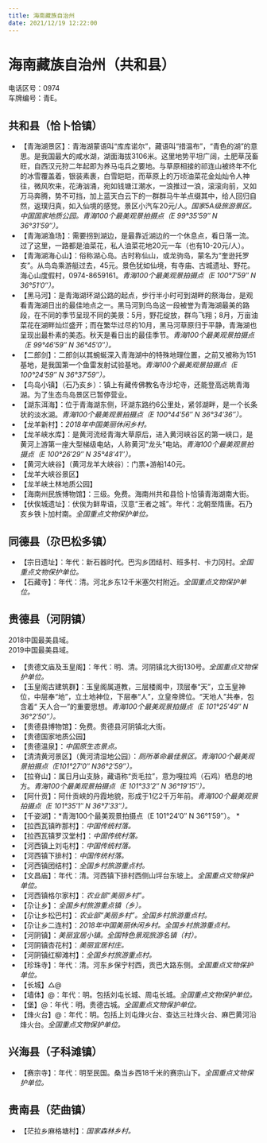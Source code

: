 ```yaml
---
title: 海南藏族自治州  
date: 2021/12/19 12:22:00  
---
```

  
# 海南藏族自治州（共和县）  
电话区号：0974  
车牌编号：青E。  

## 共和县（恰卜恰镇）  
* 【青海湖景区】：青海湖蒙语叫“库库诺尔”，藏语叫“措温布”，“青色的湖”的意思。是我国最大的咸水湖，湖面海拔3106米。这里地势平坦广阔，土肥草茂畜旺，自西汉元狩二年起即为养马屯兵之要地。与草原相接的祁连山被终年不化的冰雪覆盖着，银装素裹，白雪皑皑，而草原上的万顷油菜花金灿灿令人神往，微风吹来，花涛汹涌，宛如钱塘江潮水，一浪推过一浪，滚滚向前，又如万马奔腾，势不可挡，加上蓝天白云下的一群群马牛羊点缀其中，给人回归自然，返璞归真，如入仙境的感觉。景区小汽车20元/人。*国家5A级旅游景区。中国国家地质公园。青海100个最美观景拍摄点（E 99°35′59″ N 36°31′59″）。*  
* 【青海湖渔场】：需要拐到湖边，是最靠近湖边的一个休息点，看日落一流。过了这里，一路都是油菜花，私人油菜花地20元一车（也有10-20元/人）。  
* 【青海湖海心山】：俗称湖心岛。古时称仙山，或龙驹岛，蒙名为“奎逊托罗亥”。从鸟岛乘游艇过去，45元。景色犹如仙境，有寺庙、古城遗址、野花。海心山度假村，0974-8659161。*青海100个最美观景拍摄点（E 100°7′59″ N 36°51′0″）。*  
* 【黑马河】：是青海湖环湖公路的起点，步行半小时可到湖畔的祭海台，是观看青海湖日出的最佳地点之一。黑马河到鸟岛这一段被誉为青海湖最美的路段，在不同的季节呈现不同的美景：5月，野花绽放，群鸟飞翔；8月，万亩油菜花在湖畔灿烂盛开；而在繁华过尽的10月，黑马河草原归于平静，青海湖也呈现出最朴素的美态。秋天是看日出的最佳季节。*青海100个最美观景拍摄点（E 99°46′59″ N 36°45′0″）。*  
* 【二郎剑】：二郎剑以其蜿蜒深入青海湖中的特殊地理位置，之前又被称为151基地，是我国第一个鱼雷发射试验基地。*青海100个最美观景拍摄点（E 100°24′59″ N 36°37′59″）。*  
* 【鸟岛小镇】（石乃亥乡）：镇上有藏传佛教名寺沙坨寺，还能登高远眺青海湖。为了生态鸟岛景区已暂停营业。  
* 【湖东洱海】：位于青海湖东侧，环湖东路约6公里处，紧邻湖畔，是一个长条状的淡水湖。*青海100个最美观景拍摄点（E 100°44′56″ N 36°34′36″）。*  
* 【龙羊新村】：*2018年中国美丽休闲乡村。*  
* 【龙羊峡水库】：是黄河流经青海大草原后，进入黄河峡谷区的第一峡口，是黄河上游第一座大型梯级电站，人称黄河“龙头”电站。*青海100个最美观景拍摄点（E 100°26′29″ N 35°48′41″）。*  
* 【黄河大峡谷】（黄河龙羊大峡谷）：门票+游船140元。
* 【龙羊大峡谷景区】
* 【龙羊峡土林地质公园】
* 【海南州民族博物馆】：三级。免费。海南州共和县恰卜恰镇青海湖南大街。  
* 【伏俟城遗址】：伏俟为鲜卑语，汉意“王者之城”。年代：北朝至隋唐。石乃亥乡铁卜加村南。*全国重点文物保护单位。*  

## 同德县（尕巴松多镇）  
* 【宗日遗址】：年代：新石器时代。巴沟乡团结村、班多村、卡力冈村。*全国重点文物保护单位。*  
* 【石藏寺】：年代：清。河北乡东12千米塞欠村附近。*全国重点文物保护单位。*  

## 贵德县（河阴镇）  
2018中国最美县域。  
2019中国最美县域。  
* 【贵德文庙及玉皇阁】：年代：明、清。河阴镇北大街130号。*全国重点文物保护单位。*  
* 【玉皇阁古建筑群】：玉皇阁属道教，三层楼阁中，顶层奉“天”，立玉皇神位，中层奉“地”，立土地神位，下层奉“人”，立皇帝牌位。“天地人”共奉，包含着“ 天人合一”的重要思想。*青海100个最美观景拍摄点（E 101°25′49″ N 36°2′50″）。*  
* 【贵德县博物馆】：免费。贵德县河阴镇北大街。  
* 【贵德国家地质公园】  
* 【贵德温泉】：*中国原生态景点。*  
* 【清清黄河景区】（黄河清湿地公园）：*厕所革命最佳景区。青海100个最美观景拍摄点（E101°27′0″ N36°2′59″）。*  
* 【拉脊山】：属日月山支脉，藏语称“贡毛拉”，意为嘎拉鸡（石鸡）栖息的地方。*青海100个最美观景拍摄点（E 101°33′2″ N 36°19′15″）。*  
* 【阿什贡】：阿什贡峡的丹霞地貌，形成于1亿2千万年前。*青海100个最美观景拍摄点（E 101°35′1″ N 36°7′33″）。*  
* 【千姿湖】：*青海100个最美观景拍摄点（E 101°24′0″ N 36°1′59″）。 * 
* 【拉西瓦镇昨那村】：*中国传统村落。*  
* 【拉西瓦镇罗汉堂村】：*中国传统村落。*  
* 【河西镇上刘屯村】：*中国传统村落。*  
* 【河西镇下排村】：*中国传统村落。*  
* 【河西镇团结村】：*全国乡村旅游重点村。*  
* 【文昌庙】：年代：清。河西镇下排村西侧山坪台东坡上。*全国重点文物保护单位。*  
* 【河西镇格尔家村】：*农业部“美丽乡村”。*  
* 【尕让乡】：*全国乡村旅游重点镇（乡）。*  
* 【尕让乡松巴村】：*农业部“美丽乡村”。全国乡村旅游重点村。*  
* 【尕让乡二连村】：*2018年中国美丽休闲乡村。全国乡村旅游重点村。*  
* 【河阴镇】：*美丽宜居小镇。全国特色景观旅游名镇（村）。*  
* 【河阴镇杏花村】：*美丽宜居村庄。*  
* 【河阴镇红柳滩村】：*全国乡村旅游重点村。*  
* 【珍珠寺】：年代：清。河东乡保宁村西，贡巴大路东侧。*全国重点文物保护单位。*  
* 【长城】△@  
* 【墙体】@：年代：明。包括刘屯长城、周屯长城。*全国重点文物保护单位。*  
* 【堡】@：年代：明。贵德古城。*全国重点文物保护单位。*  
* 【烽火台】@：年代：明。包括上刘屯烽火台、查达三社烽火台、麻巴黄河沿烽火台。*全国重点文物保护单位。*  

## 兴海县（子科滩镇）  
* 【赛宗寺】：年代：明至民国。桑当乡西18千米的赛宗山下。*全国重点文物保护单位。*  

## 贵南县（茫曲镇）  
* 【茫拉乡麻格塘村】：*国家森林乡村。*  
